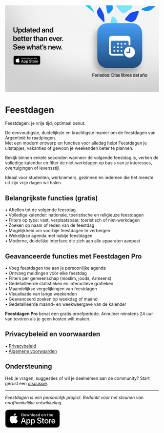 [![Feestdagen App](images/banner.png)](https://apps.apple.com/app/id6744455042)  

# Feestdagen  

Feestdagen: je vrije tijd, optimaal benut.  

De eenvoudigste, duidelijkste en krachtigste manier om de feestdagen van Argentinië te raadplegen.  
Met een modern ontwerp en functies voor alledag helpt Feestdagen je uitstapjes, vakanties of gewoon je weekenden beter te plannen.  

Bekijk binnen enkele seconden wanneer de volgende feestdag is, verken de volledige kalender en filter de niet‑werkdagen op basis van je interesses, overtuigingen of levensstijl.  

Ideaal voor studenten, werknemers, gezinnen en iedereen die het meeste uit zijn vrije dagen wil halen.  

## Belangrijkste functies (gratis)  

• Aftellen tot de volgende feestdag  
• Volledige kalender: nationale, toeristische en religieuze feestdagen  
• Filters op type: vast, verplaatsbaar, toeristisch of niet‑werkdagen  
• Zoeken op naam of reden van de feestdag  
• Mogelijkheid om voorbije feestdagen te verbergen  
• Wekelijkse agenda met nabije feestdagen  
• Moderne, duidelijke interface die zich aan alle apparaten aanpast  

## Geavanceerde functies met Feestdagen Pro  

• Voeg feestdagen toe aan je persoonlijke agenda  
• Ontvang meldingen vóór elke feestdag  
• Filters per gemeenschap (moslim, joods, Armeens)  
• Gedetailleerde statistieken en interactieve grafieken  
• Maandelijkse vergelijkingen van feestdagen  
• Visualisatie van lange weekenden  
• Geavanceerd zoeken op weekdag of maand  
• Gedetailleerde maand- en weekweergave van de kalender  

**Feestdagen Pro** bevat een gratis proefperiode. Annuleer minstens 24 uur van tevoren als je geen kosten wilt maken.  

## Privacybeleid en voorwaarden  

• [Privacybeleid](https://lucasditomase.github.io/feriados/nl/privacy-policy)  
• [Algemene voorwaarden](https://lucasditomase.github.io/feriados/nl/terms-and-conditions)  

## Ondersteuning  

Heb je vragen, suggesties of wil je deelnemen aan de community? Start gerust een [discussie](https://github.com/lucasditomase/feriados/discussions).  

---  

*Feestdagen is een persoonlijk project. Bedankt voor het steunen van onafhankelijke ontwikkeling.*  

<p align="left">  
  <a href="https://apps.apple.com/app/id6744455042">  
    <img src="images/download-badge.svg" alt="Download on the App Store" height="60">  
  </a>  
</p>  
